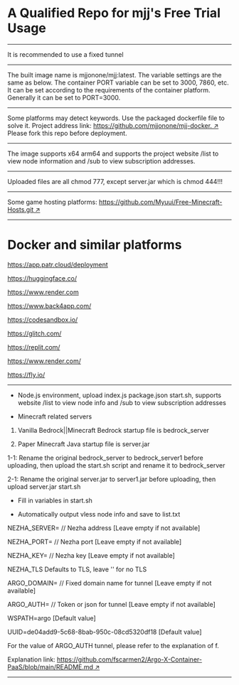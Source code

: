# A Qualified Repo for mjj's Free Trial Usage

______________________________________________________________________

It is recommended to use a fixed tunnel

______________________________________________________________________

The built image name is mjjonone/mjj:latest. The variable settings are the same as below. The container PORT variable can be set to 3000, 7860, etc. It can be set according to the requirements of the container platform. Generally it can be set to PORT=3000.

______________________________________________________________________

Some platforms may detect keywords. Use the packaged dockerfile file to solve it. Project address link: [https://github.com/mjjonone/mjj-docker. ↗](https://github.com/mjjonone/mjj-docker.) Please fork this repo before deployment.

______________________________________________________________________

The image supports x64 arm64 and supports the project website /list to view node information and /sub to view subscription addresses.

______________________________________________________________________

Uploaded files are all chmod 777, except server.jar which is chmod 444!!!

______________________________________________________________________

Some game hosting platforms: [https://github.com/Myuui/Free-Minecraft-Hosts.git ↗](https://github.com/Myuui/Free-Minecraft-Hosts.git)

______________________________________________________________________

# Docker and similar platforms

https://app.patr.cloud/deployment

https://huggingface.co/

https://www.render.com

https://www.back4app.com/

https://codesandbox.io/

https://glitch.com/

https://replit.com/

https://www.render.com/

https://fly.io/

______________________________________________________________________

- Node.js environment, upload index.js package.json start.sh, supports website /list to view node info and /sub to view subscription addresses

- Minecraft related servers

1. Vanilla Bedrock||Minecraft Bedrock startup file is bedrock_server

1. Paper Minecraft Java startup file is server.jar

1-1: Rename the original bedrock_server to bedrock_server1 before uploading, then upload the start.sh script and rename it to bedrock_server

2-1: Rename the original server.jar to server1.jar before uploading, then upload server.jar start.sh

- Fill in variables in start.sh

- Automatically output vless node info and save to list.txt

NEZHA_SERVER=   // Nezha address   \[Leave empty if not available\]

NEZHA_PORT=     // Nezha port \[Leave empty if not available\]

NEZHA_KEY=      // Nezha key \[Leave empty if not available\]

NEZHA_TLS Defaults to TLS, leave '' for no TLS

ARGO_DOMAIN=  // Fixed domain name for tunnel \[Leave empty if not available\]

ARGO_AUTH=    // Token or json for tunnel \[Leave empty if not available\]

WSPATH=argo  \[Default value\]

UUID=de04add9-5c68-8bab-950c-08cd5320df18 \[Default value\]

For the value of ARGO_AUTH tunnel, please refer to the explanation of f.

Explanation link: [https://github.com/fscarmen2/Argo-X-Container-PaaS/blob/main/README.md ↗](https://github.com/fscarmen2/Argo-X-Container-PaaS/blob/main/README.md)

______________________________________________________________________
